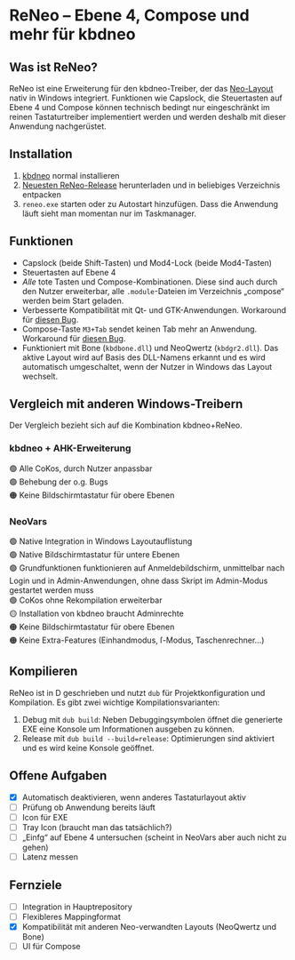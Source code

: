 # ReNeo – Ebene 4, Compose und mehr für kbdneo

## Was ist ReNeo?
ReNeo ist eine Erweiterung für den kbdneo-Treiber, der das [Neo-Layout](http://neo-layout.org/) nativ in Windows integriert.
Funktionen wie Capslock, die Steuertasten auf Ebene 4 und Compose können technisch bedingt nur eingeschränkt im reinen Tastaturtreiber implementiert werden und werden deshalb mit dieser Anwendung nachgerüstet.

## Installation
1. [kbdneo](https://neo-layout.org/Benutzerhandbuch/kbdneo/) normal installieren
2. [Neuesten ReNeo-Release](https://github.com/Rojetto/ReNeo/releases/latest) herunterladen und in beliebiges Verzeichnis entpacken
3. `reneo.exe` starten oder zu Autostart hinzufügen. Dass die Anwendung läuft sieht man momentan nur im Taskmanager.

## Funktionen

- Capslock (beide Shift-Tasten) und Mod4-Lock (beide Mod4-Tasten)
- Steuertasten auf Ebene 4
- *Alle* tote Tasten und Compose-Kombinationen. Diese sind auch durch den Nutzer erweiterbar, alle `.module`-Dateien im Verzeichnis „compose“ werden beim Start geladen.
- Verbesserte Kompatibilität mit Qt- und GTK-Anwendungen. Workaround für [diesen Bug](https://git.neo-layout.org/neo/neo-layout/issues/510).
- Compose-Taste `M3+Tab` sendet keinen Tab mehr an Anwendung. Workaround für [diesen Bug](https://git.neo-layout.org/neo/neo-layout/issues/397).
- Funktioniert mit Bone (`kbdbone.dll`) und NeoQwertz (`kbdgr2.dll`). Das aktive Layout wird auf Basis des DLL-Namens erkannt und es wird automatisch umgeschaltet, wenn der Nutzer in Windows das Layout wechselt.

## Vergleich mit anderen Windows-Treibern
Der Vergleich bezieht sich auf die Kombination kbdneo+ReNeo.

### kbdneo + AHK-Erweiterung
🟢 Alle CoKos, durch Nutzer anpassbar  
🟢 Behebung der o.g. Bugs  
🟠 Keine Bildschirmtastatur für obere Ebenen  

### NeoVars
🟢 Native Integration in Windows Layoutauflistung  
🟢 Native Bildschirmtastatur für untere Ebenen  
🟢 Grundfunktionen funktionieren auf Anmeldebildschirm, unmittelbar nach Login und in Admin-Anwendungen, ohne dass Skript im Admin-Modus gestartet werden muss  
🟢 CoKos ohne Rekompilation erweiterbar  
🟡 Installation von kbdneo braucht Adminrechte  
🟠 Keine Bildschirmtastatur für obere Ebenen  
🟠 Keine Extra-Features (Einhandmodus, ſ-Modus, Taschenrechner…)

## Kompilieren
ReNeo ist in D geschrieben und nutzt `dub` für Projektkonfiguration und Kompilation.
Es gibt zwei wichtige Kompilationsvarianten:
1. Debug mit `dub build`: Neben Debuggingsymbolen öffnet die generierte EXE eine Konsole um Informationen ausgeben zu können.
2. Release mit `dub build --build=release`: Optimierungen sind aktiviert und es wird keine Konsole geöffnet.

## Offene Aufgaben
- [x] Automatisch deaktivieren, wenn anderes Tastaturlayout aktiv
- [ ] Prüfung ob Anwendung bereits läuft
- [ ] Icon für EXE
- [ ] Tray Icon (braucht man das tatsächlich?)
- [ ] „Einfg“ auf Ebene 4 untersuchen (scheint in NeoVars aber auch nicht zu gehen)
- [ ] Latenz messen

## Fernziele
- [ ] Integration in Hauptrepository
- [ ] Flexibleres Mappingformat
- [x] Kompatibilität mit anderen Neo-verwandten Layouts (NeoQwertz und Bone)
- [ ] UI für Compose
